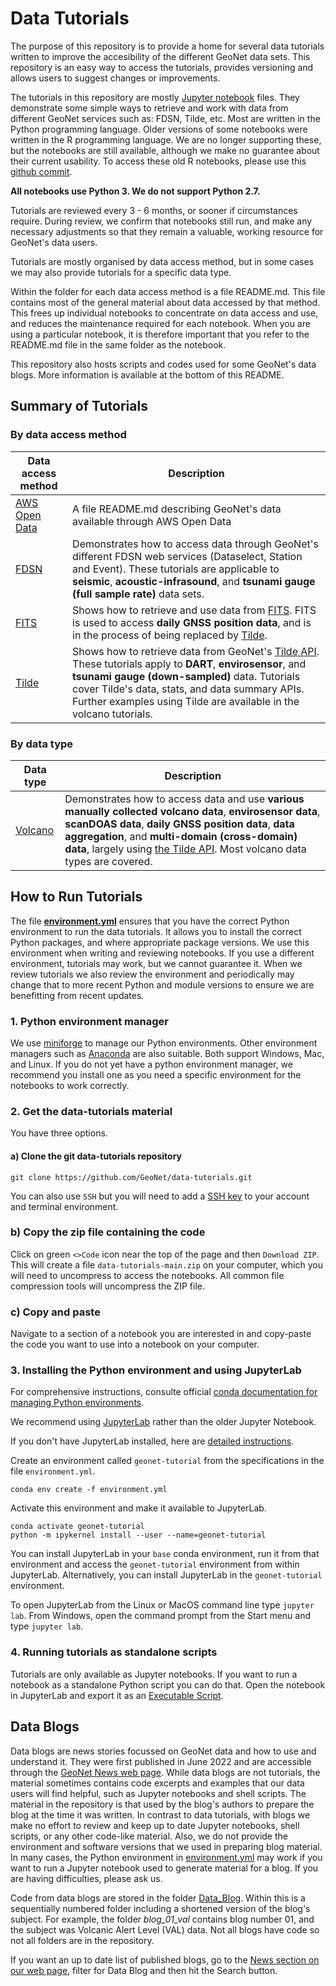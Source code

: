 # Data Tutorials

The purpose of this repository is to provide a home for several data tutorials written to improve the accesibility of the different GeoNet data sets. This repository is an easy way to access the tutorials, provides versioning and allows users to suggest changes or improvements.

The tutorials in this repository are mostly [Jupyter notebook](https://jupyter.org/) files. They demonstrate some simple ways to retrieve and work with data from different GeoNet services such as: FDSN, Tilde, etc. Most are written in the Python programming language. Older versions of some notebooks were written in the R programming language. We are no longer supporting these, but the notebooks are still available, although we make no guarantee about their current usability. To access these old R notebooks, please use this [github commit](https://github.com/GeoNet/data-tutorials/tree/5609561894b924211da975d1794eb00b5fcff99d).

**All notebooks use Python 3. We do not support Python 2.7.**

Tutorials are reviewed every 3 - 6 months, or sooner if circumstances require. During review, we confirm that notebooks still run, and make any necessary adjustments so that they remain a valuable, working resource for GeoNet's data users.

Tutorials are mostly organised by data access method, but in some cases we may also provide tutorials for a specific data type.

Within the folder for each data access method is a file README.md. This file contains most of the general material about data accessed by that method. This frees up individual notebooks to concentrate on data access and use, and reduces the maintenance required for each notebook. When you are using a particular notebook, it is therefore important that you refer to the README.md file in the same folder as the notebook.

This repository also hosts scripts and codes used for some GeoNet's data blogs. More information is available at the bottom of this README.

## Summary of Tutorials

### By data access method

| Data access method | Description   |
| ------------- | ------------- |
| [AWS Open Data](./AWS_Open_Data) | A file README.md describing GeoNet's data available through AWS Open Data |
| [FDSN](./FDSN) | Demonstrates how to access data through GeoNet's different FDSN web services (Dataselect, Station and Event). These tutorials are applicable to **seismic**, **acoustic-infrasound**, and **tsunami gauge (full sample rate)** data sets. |
| [FITS](./FITS) | Shows how to retrieve and use data from [FITS](https://fits.geonet.org.nz/api-docs/). FITS is used to access **daily GNSS position data**, and is in the process of being replaced by [Tilde](https://tilde.geonet.org.nz/). |
| [Tilde](./Tilde) | Shows how to retrieve data from GeoNet's [Tilde API](https://tilde.geonet.org.nz/v3/api-docs/). These tutorials apply to **DART**, **envirosensor**, and **tsunami gauge (down-sampled)** data. Tutorials cover Tilde's data, stats, and data summary APIs. Further examples using Tilde are available in the volcano tutorials.|

### By data type

| Data type | Description   |
| ------------- | ------------- |
| [Volcano](./Volcano) | Demonstrates how to access data and use **various manually collected volcano data**, **envirosensor data**, **scanDOAS data**, **daily GNSS position data**, **data aggregation**, and **multi-domain (cross-domain) data**, largely using [the Tilde API](https://tilde.geonet.org.nz/). Most volcano data types are covered.|

## How to Run Tutorials
The file [**environment.yml**](./environment.yml) ensures that you have the correct Python environment to run the data tutorials. It allows you to install the correct Python packages, and where appropriate package versions. We use this environment when writing and reviewing notebooks. If you use a different environment, tutorials may work, but we cannot guarantee it. When we review tutorials we also review the environment and periodically may change that to more recent Python and module versions to ensure we are benefitting from recent updates.

### 1. Python environment manager
We use [miniforge](https://github.com/conda-forge/miniforge) to manage our Python environments. Other environment managers such as [Anaconda](https://www.anaconda.com/) are also suitable. Both support Windows, Mac, and Linux. If you do not yet have a python environment manager, we recommend you install one as you need a specific environment for the notebooks to work correctly.

### 2. Get the data-tutorials material
You have three options.
#### a) Clone the git data-tutorials repository
`git clone https://github.com/GeoNet/data-tutorials.git`

You can also use `SSH` but you will need to add a [SSH key](https://docs.github.com/en/authentication/connecting-to-github-with-ssh/adding-a-new-ssh-key-to-your-github-account) to your account and terminal environment.
### b) Copy the zip file containing the code
Click on green `<>Code` icon near the top of the page and then `Download ZIP`.
This will create a file `data-tutorials-main.zip` on your computer, which you will need to uncompress to access the notebooks. All common file compression tools will uncompress the ZIP file.
### c) Copy and paste
Navigate to a section of a notebook you are interested in and copy-paste the code you want to use into a notebook on your computer.

### 3. Installing the Python environment and using JupyterLab
For comprehensive instructions, consulte official [conda documentation for managing Python environments](https://docs.conda.io/projects/conda/en/latest/user-guide/tasks/manage-environments.html).

We recommend using [JupyterLab](https://jupyterlab.readthedocs.io/en/stable/index.html) rather than the older Jupyter Notebook.

If you don't have JupyterLab installed, here are [detailed instructions](https://jupyterlab.readthedocs.io/en/stable/getting_started/installation.html).

Create an environment called `geonet-tutorial` from the specifications in the file `environment.yml`.

`conda env create -f environment.yml`

Activate this environment and make it available to JupyterLab.

```
conda activate geonet-tutorial
python -m ipykernel install --user --name=geonet-tutorial
```

You can install JupyterLab in your `base` conda environment, run it from that environment and access the `geonet-tutorial` environment from within JupyterLab. Alternatively, you can install JupyterLab in the `geonet-tutorial` environment.

To open JupyterLab from the Linux or MacOS command line type `jupyter lab`. From Windows, open the command prompt from the Start menu and type `jupyter lab`.

### 4. Running tutorials as standalone scripts
Tutorials are only available as Jupyter notebooks. If you want to run a notebook as a standalone Python script you can do that. Open the notebook in JupyterLab and export it as an [Executable Script](https://jupyterlab.readthedocs.io/en/stable/user/export.html).
                                                      
## Data Blogs

Data blogs are news stories focussed on GeoNet data and how to use
and understand it. They were first published in June 2022 and are accessible through the [GeoNet News web page](https://www.geonet.org.nz/news). While data blogs are not tutorials, the material sometimes contains
code excerpts and examples that our data users will find helpful, such as Jupyter notebooks and shell scripts. The material in the repository is that used by the blog's authors to prepare the blog at the time it was written. In contrast to data tutorials, with blogs we make no effort to review and keep up to date Jupyter notebooks, shell scripts, or any other code-like material. Also, we do not provide the environment and software versions that we used in preparing blog material. In many cases, the Python environment in [environment.yml](./environment.yml) may work if you want to run a Jupyter notebook used to generate material for a blog. If you are having difficulties, please ask us.

Code from data blogs are stored in the folder [Data_Blog](./Data_Blog). Within this is a
sequentially numbered folder including a shortened version of the blog's subject. For example, the folder *blog_01_val* contains blog number 01, and the subject was Volcanic Alert Level (VAL) data. Not all blogs have code so not all folders are in the repository.

If you want an up to date list of published blogs, go to the [News section on our web page](https://www.geonet.org.nz/news), filter for Data Blog and then hit the Search button.
